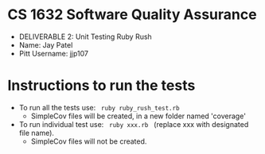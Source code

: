 # CS 1632 Software Quality Assurance
  - DELIVERABLE 2: Unit Testing Ruby Rush
  - Name: Jay Patel
  - Pitt Username: jjp107

# Instructions to run the tests

  - To run all the tests use:
    <code> ruby ruby_rush_test.rb </code>
      - SimpleCov files will be created, in a new folder named 'coverage'
  -   To run individual test use:
    <code> ruby xxx.rb </code> (replace xxx with designated file name).
      - SimpleCov files will not be created.
